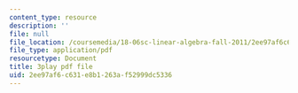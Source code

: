 ```yaml
---
content_type: resource
description: ''
file: null
file_location: /coursemedia/18-06sc-linear-algebra-fall-2011/2ee97af6c631e8b1263af52999dc5336_pSbafxDHdgE.pdf
file_type: application/pdf
resourcetype: Document
title: 3play pdf file
uid: 2ee97af6-c631-e8b1-263a-f52999dc5336
---
```

